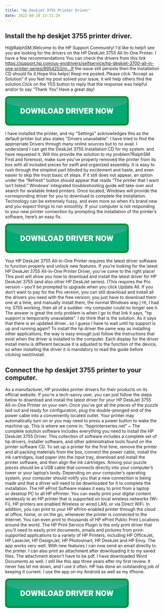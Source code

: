 ```yaml
---
title: "Hp Deskjet 3755 Printer Driver"
date: 2022-08-28 13:31:29
---
```


## Install the hp deskjet 3755 printer driver.

Hi@RalphSM,Welcome to the HP Support Community! I'd like to help!I see you are looking for the drivers on the HP DeskJet 3755 All-In-One Printer. I have a few recommendations You can check the drivers from this link https://support.hp.com/us-en/drivers/selfservice/hp-deskjet-3700-all-in-one-printer-series/8954253/m...If the issue still persists then the Installation CD should fix it.Hope this helps! Keep me posted. Please click “Accept as Solution” if you feel my post solved your issue, it will help others find the solution.Click on the YES button to reply that the response was helpful and/or to say “Thank You”.Have a great day!

[![button](https://github.com/driverbay/driverbay.github.io/blob/main/dlbutton.png?raw=true)](https://printerpatch.com/download-printer-driver)


I have installed the printer, and my "Settings" acknowledges this as the default printer but also states "Drivers unavailable". I have tried to find the appropriate Drivers through many online sources but to no avail. I understand I can get the DeskJet 3755 Installation CD for my system. and have requested it. Will this provide the solution to my problem?RalphSM
First and foremost, make sure you’ve properly removed the printer from its box with all included pieces for swift and organized assembly. It is easy to rush through the simplest part blinded by excitement and haste, and even easier to skip the most basic of steps.
If it still does not appear, an option under the “Refresh” button should appear that reads “The printer that I want isn’t listed.” Windows’ integrated troubleshooting guide will take over and search for available linked printers. Once located, Windows will provide the corresponding driver for you to download to complete the installation.
Technology can be extremely fussy, and even more so when it’s brand new and you expect things to run smoothly. If your computer is not responding to your new printer connection by prompting the installation of the printer’s software, here’s an easy fix.

[![button](https://github.com/driverbay/driverbay.github.io/blob/main/dlbutton.png?raw=true)](https://printerpatch.com/download-printer-driver)


Your HP DeskJet 3755 All-in-One Printer requires the latest driver software to function properly and unlock new features. If you’re looking for the latest HP DeskJet 3755 All-in-One Printer Driver, you’ve come to the right place! This post will show you how to download and install the latest driver for HP DeskJet 3755 (and also other HP DeskJet series).
(This requires the Pro version – you’ll be prompted to upgrade when you click Update All. If you don’t want to pay for the Pro version, you can still download and install all the drivers you need with the free version; you just have to download them one at a time, and manually install them, the normal Windows way.)
Hi, I had my 3755 working, then all of a sudden -my computer could no longer see it. The answer is great the only problem is when I go to that link it says, "hp support is temporarily unavailable". I do think that is the solution. As it says that there is an updated driver...so I guess I have to wait until hp support is up and running again?
To install the hp driver the same way as installing other applications, the way is easy enough just follow the instructions that exist when the driver is installed to the computer. Each display for the driver install menu is different because it is adjusted to the function of the device, so when installing the driver it is mandatory to read the guide before clicking next/install.

## Connect the hp deskjet 3755 printer to your computer.

As a manufacturer, HP provides printer drivers for their products on its official website. If you’re a tech-savvy user, you can just follow the steps below to download and install the latest driver for your HP DeskJet 3755 All-in-One Printer on your own:
Once you’ve got all the pieces of the puzzle laid out and ready for configuration, plug the double-pronged end of the power cable into a conveniently located outlet. Your printer may automatically turn on or you may need to press a power button to wake the machine up. This is where we come in.
“hpprinterseries.net” ~ The complete solution software includes everything you need to install the HP DeskJet 3755 Driver. This collection of software includes a complete set of hp drivers, installer software, and other administrative tools found on the printer software CD.
To set up a printer for the first time, remove the printer and all packing materials from the box, connect the power cable, install the ink cartridges, load paper into the input tray, download and install the printer software, and then align the ink cartridges.
Among your puzzle pieces should be a USB cable that connects directly into your computer’s tower or your laptop’s body. Depending on your computer’s operating system, your computer should notify you that a new connection is being made and that a driver will need to be downloaded for it to complete the installation.
The HP ePrint Software makes it easy to print from a laptop or desktop PC to all HP ePrinter. You can easily print your digital content wirelessly to an HP printer that is supported on local wireless networks (Wi-Fi), HP printers are enabled Wireless or wired LAN, or via Direct WiFi. In addition, you can print to your HP ePrint-enabled printer through the cloud at office, home, or on the go, whenever the printer is connected to the Internet. You can even print to thousands of HP ePrint Public Print Locations around the world.
The HP Print Service Plugin is the only print driver that you'll need to easily print documents, emails and pictures from print-supported applications to a variety of HP Printers, including HP OfficeJet, HP LaserJet, HP DesignJet, HP Photosmart, HP DeskJet and HP Envy.
The app works very well. With new features I can now send an email directly to the printer. I can also print an attachment after downloading it to my saved files. The attachment doesn't have to be pdf. I have downloaded Word Documents as well. I still like this app three years after my first review. It never has let me down, and I use it often. HP has done an outstanding job of keeping it current. I use the app on my Android as well as my iPhone.


[![button](https://github.com/driverbay/driverbay.github.io/blob/main/dlbutton.png?raw=true)](https://printerpatch.com/download-printer-driver)